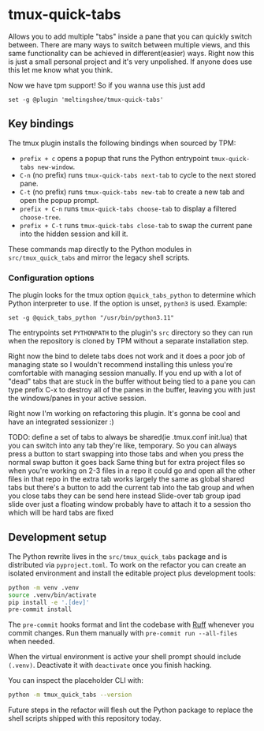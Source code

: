 # tmux-quick-tabs
Allows you to add multiple "tabs" inside a pane that you can quickly switch between. There are many ways to switch between multiple views, and this same functionality can be achieved in different(easier) ways. Right now this is just a small personal project and it's very unpolished. If anyone does use this let me know what you think.


Now we have tpm support! So if you wanna use this just add
```
set -g @plugin 'meltingshoe/tmux-quick-tabs'
```

## Key bindings

The tmux plugin installs the following bindings when sourced by TPM:

* `prefix + c` opens a popup that runs the Python entrypoint `tmux-quick-tabs new-window`.
* `C-n` (no prefix) runs `tmux-quick-tabs next-tab` to cycle to the next stored pane.
* `C-t` (no prefix) runs `tmux-quick-tabs new-tab` to create a new tab and open the popup prompt.
* `prefix + C-n` runs `tmux-quick-tabs choose-tab` to display a filtered `choose-tree`.
* `prefix + C-t` runs `tmux-quick-tabs close-tab` to swap the current pane into the hidden session and kill it.

These commands map directly to the Python modules in `src/tmux_quick_tabs` and mirror the legacy shell scripts.

### Configuration options

The plugin looks for the tmux option `@quick_tabs_python` to determine which Python interpreter to use. If the option is unset,
`python3` is used. Example:

```
set -g @quick_tabs_python "/usr/bin/python3.11"
```

The entrypoints set `PYTHONPATH` to the plugin's `src` directory so they can run when the repository is cloned by TPM without a
separate installation step.

Right now the bind to delete tabs does not work and it does a poor job of managing state so I wouldn't recommend installing this unless you're comfortable with managing session manually. If you end up with a lot of "dead" tabs that are stuck in the buffer without being tied to a pane you can type prefix C-x to destroy all of the panes in the buffer, leaving you with just the windows/panes in your active session.

Right now I'm working on refactoring this plugin. It's gonna be cool and have an integrated sessionizer  :)

TODO: 
define a set of tabs to always be shared(ie .tmux.conf init.lua) that you can switch into any tab
  they're like, temporary. So you can always press a button to start swapping into those tabs and when you press the normal swap button it goes back
Same thing but for extra project files
  so when you're working on 2-3 files in a repo it could go and open all the other files in that repo in the extra tab
  works largely the same as global shared tabs
  but there's a button to add the current tab into the tab group
  and when you close tabs they can be send here instead
Slide-over tab group
  ipad slide over
  just a floating window
  probably have to attach it to a session tho which will be hard
tabs are fixed

## Development setup

The Python rewrite lives in the `src/tmux_quick_tabs` package and is distributed via
`pyproject.toml`.  To work on the refactor you can create an isolated environment and
install the editable project plus development tools:

```bash
python -m venv .venv
source .venv/bin/activate
pip install -e '.[dev]'
pre-commit install
```

The `pre-commit` hooks format and lint the codebase with [Ruff](https://github.com/astral-sh/ruff)
whenever you commit changes.  Run them manually with `pre-commit run --all-files` when needed.

When the virtual environment is active your shell prompt should include `(.venv)`.  Deactivate
it with `deactivate` once you finish hacking.

You can inspect the placeholder CLI with:

```bash
python -m tmux_quick_tabs --version
```

Future steps in the refactor will flesh out the Python package to replace the shell scripts
shipped with this repository today.

